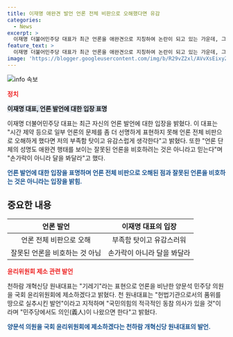 ```yaml
---
title: 이재명 애완견 발언 언론 전체 비판으로 오해했다면 유감
categories:
  - News
excerpt: >
  이재명 더불어민주당 대표가 최근 언론을 애완견으로 지칭하여 논란이 되고 있는 가운데, 그에 대한 입장을 밝혔다. 이 대표는 일부 언론을 향한 발언이 언론 전체를 비판하는 것으로 오해를 불러일으켰다며 유감을 표명했고, 언론의 진실과 정의를 위한 역할을 인정하는 한편 일부 언론의 부당한 행태에 대한 지적이었다고 설명했다. 이에 대한 반응으로 천하람 개혁신당 원내대표는 이 대표를 옹호하며 언론을 기레기로 비난한 양문석 민주당 의원을 국회 윤리위원회에 제소할 것이라고 밝혔다. (출처: 뉴스1)
feature_text: >
  이재명 더불어민주당 대표가 최근 언론을 애완견으로 지칭하여 논란이 되고 있는 가운데, 그에 대한 입장을 밝혔다. 이 대표는 일부 언론을 향한 발언이 언론 전체를 비판하는 것으로 오해를 불러일으켰다며 유감을 표명했고, 언론의 진실과 정의를 위한 역할을 인정하는 한편 일부 언론의 부당한 행태에 대한 지적이었다고 설명했다. 이에 대한 반응으로 천하람 개혁신당 원내대표는 이 대표를 옹호하며 언론을 기레기로 비난한 양문석 민주당 의원을 국회 윤리위원회에 제소할 것이라고 밝혔다. (출처: 뉴스1)
image: 'https://blogger.googleusercontent.com/img/b/R29vZ2xl/AVvXsEixyZcFfHzMRdzZMjFBmAUKJYCLCGyLL1o632UiGVXcaFdKo_bkvkuCioo0uUKlGfBVcT3P84aROyZIXSBEx3Aw5nCQ3pTgDom1WDC4m8eifvWiAmWEEVb4x6G_l8C0QH225ldMjyaFvpxGEBGNO37VmDTDMHGhJPq73UglMfDca1-0aw/s1600/blogspot.png'
---
```


<p><img src="https://blogger.googleusercontent.com/img/b/R29vZ2xl/AVvXsEixyZcFfHzMRdzZMjFBmAUKJYCLCGyLL1o632UiGVXcaFdKo_bkvkuCioo0uUKlGfBVcT3P84aROyZIXSBEx3Aw5nCQ3pTgDom1WDC4m8eifvWiAmWEEVb4x6G_l8C0QH225ldMjyaFvpxGEBGNO37VmDTDMHGhJPq73UglMfDca1-0aw/s1600/blogspot.png" alt="info 속보" /></p>

<p><b><span style="color: #ee2323;">정치</span></b></p>

<p><b><span style="background-color: #21538527;">이재명 대표, 언론 발언에 대한 입장 표명</span></b></p>

<p>이재명 더불어민주당 대표는 최근 자신의 언론 발언에 대한 입장을 밝혔다. 이 대표는 "시간 제약 등으로 일부 언론의 문제를 좀 더 선명하게 표현하지 못해 언론 전체 비판으로 오해하게 했다면 저의 부족함 탓이고 유감스럽게 생각한다"고 밝혔다. 또한 "언론 단체의 성명도 애완견 행태를 보이는 잘못된 언론을 비호하려는 것은 아니라고 믿는다"며 "손가락이 아니라 달을 봐달라"고 했다.</p>

<p><b><span style="color: #1a5490;">언론 발언에 대한 입장을 표명하며 언론 전체 비판으로 오해된 점과 잘못된 언론을 비호하는 것은 아니라는 입장을 밝힘.</span></b></p>

<h2 data-ke-size="size26">중요한 내용</h2>

<table>
    <thead>
        <tr>
            <th style="text-align: center;">언론 발언</th>
            <th style="text-align: center;">이재명 대표의 입장</th>
        </tr>
    </thead>
    <tbody>
        <tr>
            <td style="text-align: center;">언론 전체 비판으로 오해</td>
            <td style="text-align: center;">부족함 탓이고 유감스러워</td>
        </tr>
        <tr>
            <td style="text-align: center;">잘못된 언론을 비호하는 것 아님</td>
            <td style="text-align: center;">손가락이 아니라 달을 봐달라</td>
        </tr>
    </tbody>
</table>

<p><b><span style="color: #ee2323;">윤리위원회 제소 관련 발언</span></b></p>

<p>천하람 개혁신당 원내대표는 "기레기"라는 표현으로 언론을 비난한 양문석 민주당 의원을 국회 윤리위원회에 제소하겠다고 밝혔다. 천 원내대표는 "헌법기관으로서의 품위를 땅으로 실추시킨 발언"이라고 지적하며 "국민의힘의 적극적인 동참 의사가 있을 것"이라며 "민주당에서도 의인(義人)이 나왔으면 한다"고 밝혔다.</p>

<p><b><span style="color: #1a5490;">양문석 의원을 국회 윤리위원회에 제소하겠다는 천하람 개혁신당 원내대표의 발언.</span></b></p>

<p data-ke-size="size16">&nbsp;</p>

